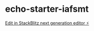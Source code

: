 # echo-starter-iafsmt

[Edit in StackBlitz next generation editor ⚡️](https://stackblitz.com/~/github.com/smartinez254/echo-starter-iafsmt)
